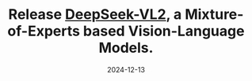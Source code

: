 ---
title: '- Release <a href="https://arxiv.org/abs/2412.10302" target="_blank">DeepSeek-VL2</a>, a Mixture-of-Experts based Vision-Language Models.'
date: 2024-12-13
---